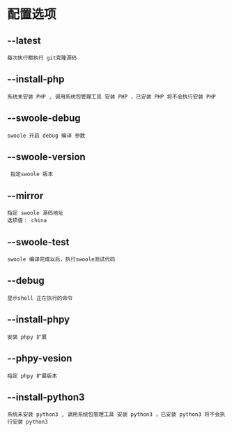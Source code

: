 # 配置选项

## --latest

    每次执行都执行 git克隆源码

## --install-php

    系统未安装 PHP , 调用系统包管理工具 安装 PHP ，已安装 PHP 将不会执行安装 PHP

## --swoole-debug

    swoole 开启 debug 编译 参数

## --swoole-version

     指定swoole 版本

## --mirror

    指定 swoole 源码地址
    选项值： china

## --swoole-test

    swoole 编译完成以后，执行swoole测试代码

## --debug

    显示shell 正在执行的命令

## --install-phpy

    安装 phpy 扩展

## --phpy-vesion

    指定 phpy 扩展版本

## --install-python3

    系统未安装 python3 , 调用系统包管理工具 安装 python3 ，已安装 python3 将不会执行安装 python3

